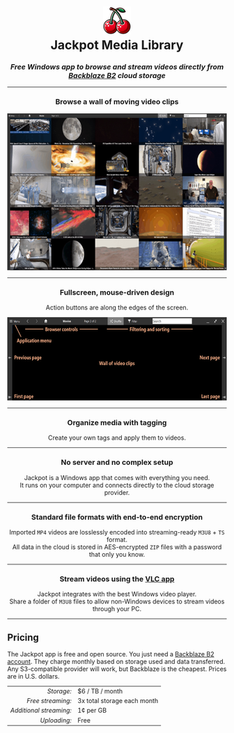 <h1 align="center"><img src="../src/J.App/Resources/App.png" width=64 height=64><br>Jackpot Media Library</h1>

<h3 align="center"><i>Free Windows app to browse and stream videos directly from <a href="https://www.backblaze.com/cloud-storage">Backblaze B2</a> cloud storage</i></h3>

<hr>

<h3 align="center">Browse a wall of moving video clips</h3>

<p align="center"><a href="img/main-screenshot.jpg"><img src="img/main-animation.gif" width=640 height=360></a></p>

<hr>

<h3 align="center">Fullscreen, mouse-driven design</h3>

<p align="center">Action buttons are along the edges of the screen.</p>

<p align="center"><img src="img/main-help.png" width=640 height=191></p>

<hr>

<h3 align="center">Organize media with tagging</h3>

<p align="center">Create your own tags and apply them to videos.</p>

<hr>

<h3 align="center">No server and no complex setup</h3>

<p align="center">Jackpot is a Windows app that comes with everything you need.<br>It runs on your computer and connects directly to the cloud storage provider.</p>

<hr>

<h3 align="center">Standard file formats with end-to-end encryption</h3>

<p align="center">Imported <code>MP4</code> videos are losslessly encoded into streaming-ready <code>M3U8</code> + <code>TS</code> format.<br>All data in the cloud is stored in AES-encrypted <code>ZIP</code> files with a password that only you know. </p>

<hr>

<h3 align="center">Stream videos using the <a href="https://www.videolan.org/vlc/">VLC app</a></h3>

<p align="center">Jackpot integrates with the best Windows video player.<br>Share a folder of <code>M3U8</code> files to allow non-Windows devices to stream videos through your PC.</p>

<hr>

## Pricing

The Jackpot app is free and open source.
You just need a [Backblaze B2 account](https://www.backblaze.com/sign-up/cloud-storage).
They charge monthly based on storage used and data transferred.
Any S3-compatible provider will work, but Backblaze is the cheapest.
Prices are in U.S. dollars.

<table>
<tr>
<td align="right"><i>Storage:</i></td>
<td>$6 / TB / month</td>
</tr>
<tr>
<td align="right"><i>Free streaming:</i></td>
<td>3x total storage each month</td>
</tr>
<tr>
<td align="right"><i>Additional streaming:</i></td>
<td>1¢ per GB</td>
</tr>
<tr>
<td align="right"><i>Uploading:</i></td>
<td>Free</td>
</tr>
</table>
